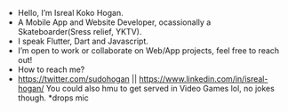 - Hello, I’m Isreal Koko Hogan.
- A Mobile App and Website Developer, ocassionally a Skateboarder(Sress relief, YKTV).
- I speak Flutter, Dart and Javascript.
- I’m open to work or collaborate on Web/App projects, feel free to reach out! 
- How to reach me?
- https://twitter.com/sudohogan || https://www.linkedin.com/in/isreal-hogan/
You could also hmu to get served in Video Games lol, no jokes though. 
*drops mic
